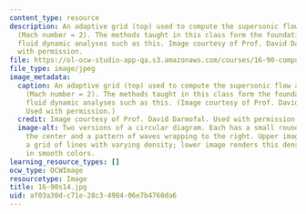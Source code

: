 ```yaml
---
content_type: resource
description: An adaptive grid (top) used to compute the supersonic flow around a cylinder
  (Mach number = 2). The methods taught in this class form the foundations for computational
  fluid dynamic analyses such as this. Image courtesy of Prof. David Darmofal. Used
  with permission.
file: https://ol-ocw-studio-app-qa.s3.amazonaws.com/courses/16-90-computational-methods-in-aerospace-engineering-spring-2014/af03a30dc71e28c3498406e7b4760da6_16-90s14.jpg
file_type: image/jpeg
image_metadata:
  caption: An adaptive grid (top) used to compute the supersonic flow around a cylinder
    (Mach number = 2). The methods taught in this class form the foundations for computational
    fluid dynamic analyses such as this. (Image courtesy of Prof. David Darmofal.
    Used with permission.)
  credit: Image courtesy of Prof. David Darmofal. Used with permission.
  image-alt: Two versions of a circular diagram. Each has a small round object in
    the center and a pattern of waves wrapping to the right. Upper image is made of
    a grid of lines with varying density; lower image renders this density pattern
    in smooth colors.
learning_resource_types: []
ocw_type: OCWImage
resourcetype: Image
title: 16-90s14.jpg
uid: af03a30d-c71e-28c3-4984-06e7b4760da6
---
```

